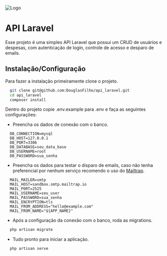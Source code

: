 ![Logo](https://raw.githubusercontent.com/laravel/art/master/logo-lockup/5%20SVG/2%20CMYK/1%20Full%20Color/laravel-logolockup-cmyk-red.svg)


# API Laravel

Esse projeto é uma simples API Laravel que possui um CRUD de usuários e despesas, com autenticação de login, controle de acesso e desparo de emails.
## Instalação/Configuração
Para fazer a instalação primeiramente clone o projeto.
```bash
  git clone git@github.com:DouglasFilho/api_laravel.git
  cd api_laravel
  composer install
```
Dentro do projeto copie .env.example para .env e faça as seguintes configurações:
- Preencha os dados de conexão com o banco.
```env
  DB_CONNECTION=mysql
  DB_HOST=127.0.0.1
  DB_PORT=3306
  DB_DATABASE=seu_data_base
  DB_USERNAME=root
  DB_PASSWORD=sua_senha
```
- Preencha os dados para testar o disparo de emails, caso não tenha preferencial por nenhum serviço recomendo o uso do [Mailtrap](https://mailtrap.io/).
```env
  MAIL_MAILER=smtp
  MAIL_HOST=sandbox.smtp.mailtrap.io
  MAIL_PORT=2525
  MAIL_USERNAME=seu_user
  MAIL_PASSWORD=sua_senha
  MAIL_ENCRYPTION=tls
  MAIL_FROM_ADDRESS="hello@example.com"
  MAIL_FROM_NAME="${APP_NAME}"
```
- Após a configuração da conexão com o banco, roda as migrations.
```bash
  php artisan migrate
```
- Tudo pronto para iniciar a aplicação.
```bash
  php artisan serve
```